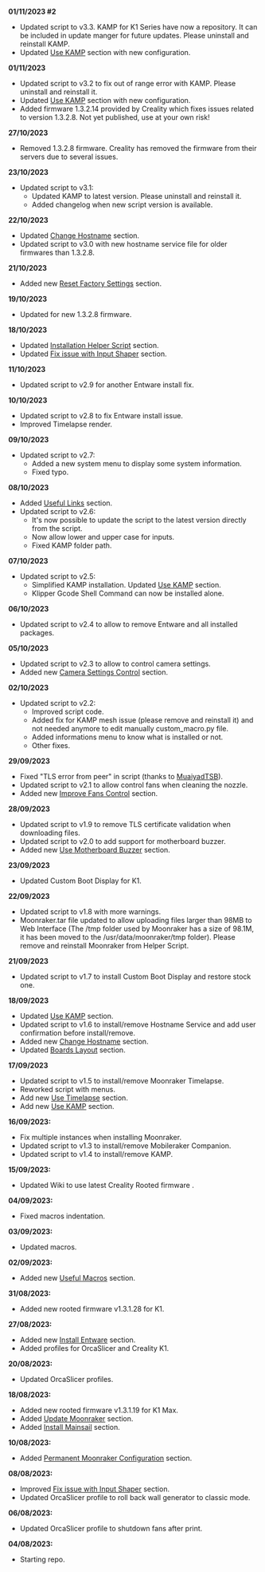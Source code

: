 **01/11/2023 #2**
- Updated script to v3.3. KAMP for K1 Series have now a repository. It can be included in update manger for future updates. Please uninstall and reinstall KAMP.
- Updated [Use KAMP](https://github.com/Guilouz/Creality-K1-and-K1-Max/wiki/Use-KAMP) section with new configuration.

**01/11/2023**
- Updated script to v3.2 to fix out of range error with KAMP. Please uninstall and reinstall it.
- Updated [Use KAMP](https://github.com/Guilouz/Creality-K1-and-K1-Max/wiki/Use-KAMP) section with new configuration.
- Added firmware 1.3.2.14 provided by Creality which fixes issues related to version 1.3.2.8. Not yet published, use at your own risk!

**27/10/2023**
- Removed 1.3.2.8 firmware. Creality has removed the firmware from their servers due to several issues.

**23/10/2023**
- Updated script to v3.1:
  - Updated KAMP to latest version. Please uninstall and reinstall it.
  - Added changelog when new script version is available.

**22/10/2023**
- Updated [Change Hostname](https://github.com/Guilouz/Creality-K1-and-K1-Max/wiki/Change-Hostname) section.
- Updated script to v3.0 with new hostname service file for older firmwares than 1.3.2.8.

**21/10/2023**
- Added new [Reset Factory Settings](https://github.com/Guilouz/Creality-K1-and-K1-Max/wiki/Reset-Factory-Settings) section.

**19/10/2023**
- Updated for new 1.3.2.8 firmware.

**18/10/2023**
- Updated [Installation Helper Script](https://github.com/Guilouz/Creality-K1-and-K1-Max/wiki/Installation-Helper-Script) section.
- Updated [Fix issue with Input Shaper](https://github.com/Guilouz/Creality-K1-and-K1-Max/wiki/Fix-issue-with-Input-Shaper) section.

**11/10/2023**
- Updated script to v2.9 for another Entware install fix.

**10/10/2023**
- Updated script to v2.8 to fix Entware install issue.
- Improved Timelapse render.

**09/10/2023**
- Updated script to v2.7:
  - Added a new system menu to display some system information.
  - Fixed typo.

**08/10/2023**
- Added [Useful Links](https://github.com/Guilouz/Creality-K1-and-K1-Max/wiki/Useful-Links) section.
- Updated script to v2.6:
  - It's now possible to update the script to the latest version directly from the script.
  - Now allow lower and upper case for inputs.
  - Fixed KAMP folder path.

**07/10/2023**
- Updated script to v2.5:
  - Simplified KAMP installation. Updated [Use KAMP](https://github.com/Guilouz/Creality-K1-and-K1-Max/wiki/Use-KAMP) section.
  - Klipper Gcode Shell Command can now be installed alone.

**06/10/2023**
- Updated script to v2.4 to allow to remove Entware and all installed packages.

**05/10/2023**
- Updated script to v2.3 to allow to control camera settings.
- Added new [Camera Settings Control](https://github.com/Guilouz/Creality-K1-and-K1-Max/wiki/Camera-Settings-Control) section.

**02/10/2023**
- Updated script to v2.2:
  - Improved script code.
  - Added fix for KAMP mesh issue (please remove and reinstall it) and not needed anymore to edit manually custom_macro.py file.
  - Added informations menu to know what is installed or not.
  - Other fixes.

**29/09/2023**
- Fixed "TLS error from peer" in script (thanks to [MuaiyadTSB](https://github.com/MuaiyadTSB)).
- Updated script to v2.1 to allow control fans when cleaning the nozzle.
- Added new [Improve Fans Control](https://github.com/Guilouz/Creality-K1-and-K1-Max/wiki/Improve-Fans-Control) section.

**28/09/2023**
- Updated script to v1.9 to remove TLS certificate validation when downloading files.
- Updated script to v2.0 to add support for motherboard buzzer.
- Added new [Use Motherboard Buzzer](https://github.com/Guilouz/Creality-K1-and-K1-Max/wiki/Use-Motherboard-Buzzer) section.

**23/09/2023**
- Updated Custom Boot Display for K1.

**22/09/2023**
- Updated script to v1.8 with more warnings.
- Moonraker.tar file updated to allow uploading files larger than 98MB to Web Interface (The /tmp folder used by Moonraker has a size of 98.1M, it has been moved to the /usr/data/moonraker/tmp folder). Please remove and reinstall Moonraker from Helper Script.

**21/09/2023**
- Updated script to v1.7 to install Custom Boot Display and restore stock one.

**18/09/2023**
- Updated [Use KAMP](https://github.com/Guilouz/Creality-K1-and-K1-Max/wiki/Use-KAMP) section.
- Updated script to v1.6 to install/remove Hostname Service and add user confirmation before install/remove.
- Added new [Change Hostname](https://github.com/Guilouz/Creality-K1-and-K1-Max/wiki/Change-Hostname) section.
- Updated [Boards Layout](https://github.com/Guilouz/Creality-K1-and-K1-Max/wiki/Boards-Layout) section.

**17/09/2023**
- Updated script to v1.5 to install/remove Moonraker Timelapse.
- Reworked script with menus.
- Add new [Use Timelapse](https://github.com/Guilouz/Creality-K1-and-K1-Max/wiki/Use-Timelapse) section.
- Add new [Use KAMP](https://github.com/Guilouz/Creality-K1-and-K1-Max/wiki/Use-KAMP) section.

**16/09/2023:**
- Fix multiple instances when installing Moonraker.
- Updated script to v1.3 to install/remove Mobileraker Companion.
- Updated script to v1.4 to install/remove KAMP.

**15/09/2023:**
- Updated Wiki to use latest Creality Rooted firmware .

**04/09/2023:**
- Fixed macros indentation.

**03/09/2023:**
- Updated macros.

**02/09/2023:**
- Added new [Useful Macros](https://github.com/Guilouz/Creality-K1-and-K1-Max/wiki/Useful-Macros) section.

**31/08/2023:**
- Added new rooted firmware v1.3.1.28 for K1.

**27/08/2023:**
- Added new [Install Entware](https://github.com/Guilouz/Creality-K1-and-K1-Max/wiki/Install-Entware) section.
- Added profiles for OrcaSlicer and Creality K1.

**20/08/2023:**
  - Updated OrcaSlicer profiles.

**18/08/2023:**
- Added new rooted firmware v1.3.1.19 for K1 Max.
- Added [Update Moonraker](https://github.com/Guilouz/Creality-K1-and-K1-Max/wiki/Update-Moonraker) section.
- Added [Install Mainsail](https://github.com/Guilouz/Creality-K1-and-K1-Max/wiki/Install-Mainsail) section.

**10/08/2023:**
- Added [Permanent Moonraker Configuration](https://github.com/Guilouz/Creality-K1-and-K1-Max/wiki/Permanent-Moonraker-Configuration) section.

**08/08/2023:**
- Improved [Fix issue with Input Shaper](https://github.com/Guilouz/Creality-K1-and-K1-Max/wiki/Fix-issue-with-Input-Shaper) section.
- Updated OrcaSlicer profile to roll back wall generator to classic mode.

**06/08/2023:**
  - Updated OrcaSlicer profile to shutdown fans after print.

**04/08/2023:**
  - Starting repo.